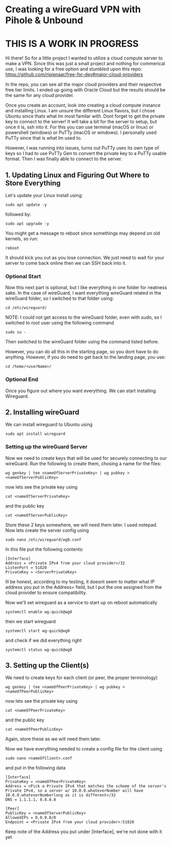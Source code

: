 # Creating a wireGuard VPN with Pihole & Unbound
# THIS IS A WORK IN PROGRESS
Hi there! So for a little project I wanted to utilize a cloud compute server to make a VPN. 
Since this was just a small project and nothing for commerical use, I was looking for a free option and stumbled upon this repo:
https://github.com/ripienaar/free-for-dev#major-cloud-providers

In the repo, you can see all the major cloud providers and their respective free tier limits. I ended up going with Oracle Cloud but the results should be the same for any cloud provider.

Once you create an account, look into creating a cloud compute instance and installing Linux. I am unsure the different Linux flavors, but I chose Ubuntu since thats what Im most familar with. Dont forget to get the private key to connect to the server! It will take a bit for the server to setup, but once it is, ssh into it. For this you can use terminal (macOS or linux) or powershell (windows) or PuTTy (macOS or windows). I personally used PuTTy since that is what Im used to.

However, I was running into issues, turns out PuTTy uses its own type of keys so I had to use PuTTy Gen to convert the private key to a PuTTy usable format.
Then I was finally able to connect to the server.


## 1. Updating Linux and Figuring Out Where to Store Everything  
Let's update your Linux install using: 
```
sudo apt update -y
```
followed by: 
```
sudo apt upgrade -y
```

You might get a message to reboot since somethings may depend on old kernels, so run: 
```
reboot
```

It should kick you out as you lose connection. We just need to wait for your server to come back online then we can SSH back into it.
### Optional Start
Now this next part is optional, but I like everything in one folder for neatness sake. In the case of wireGuard, I want everything wireGuard related in the wireGuard folder, so I switched to that folder using: 
```
cd /etc/wireguard/
```
NOTE: I could not get access to the wireGuard folder, even with sudo, so I switched to root user using the following command
```
sudo su -
```
Then switched to the wireGuard folder using the command listed before.

However, you can do all this in the starting page, so you dont have to do anything. However, if you do need to get back to the landing page, you use:
```
cd /home/<userName>/
```

### Optional End

Once you figure out where you want everything. We can start installing Wireguard.

## 2. Installing wireGuard
We can install wireguard to Ubuntu using 
```
sudo apt install wireguard
```

### Setting up the wireGuard Server
Now we need to create keys that will be used for securely connecting to our wireGuard. Run the following to create them, chosing a name for the files:
```
wg genkey | tee <nameOfServerPrivateKey> | wg pubkey > <nameOfServerPublicKey>
```

now lets see the private key using
```
cat <nameOfServerPrivateKey>
```
and the public key
```
cat <nameOfServerPublicKey>
```

Store these 2 keys somewhere, we will need them later. I used notepad.
Now lets create the server config using
```
sudo nano /etc/wireguard/wg0.conf
```

In this file put the following contents:
```
[Interface]
Address = <Private IPv4 from your cloud provider>/32
ListenPort = 51820
PrivateKey = <ServerPrivateKey>
```
Ill be honest, according to my testing, it doesnt seem to matter what IP address you put in the Address= field, but I put the one assigned from the cloud provider to ensure compatibility. 

Now we'll set wireguard as a service to start up on reboot automatically
```
systemctl enable wg-quick@wg0
```
then we start wireguard
```
systemctl start wg-quick@wg0
```
and check if we did everything right
```
systemctl status wg-quick@wg0
```

## 3. Setting up the Client(s)
We need to create keys for each client (or peer, the proper terminology)
```
wg genkey | tee <nameOfPeerPrivateKey> | wg pubkey > <nameOfPeerPublicKey>
```

now lets see the private key using
```
cat <nameOfPeerPrivateKey>
```
and the public key
```
cat <nameOfPeerPublicKey>
```
Again, store these as we will need them later. 

Now we have everything needed to create a config file for the client using
```
sudo nano <nameOfClient>.conf
```
and put in the following data
```
[Interface]
PrivateKey = <nameOfPeerPrivateKey>                                          
Address = <Pick a Private IPv4 that matches the scheme of the server's Private IPv4, so a server w/ 10.0.0.whateverNumber will have 10.0.0.whateverNumberlong as it is different>/32
DNS = 1.1.1.1, 8.8.8.8

[Peer]
PublicKey = <nameOfServerPublicKey> 
AllowedIPs = 0.0.0.0/0
Endpoint = <Private IPv4 from your cloud provider>:51820
```
Keep note of the Address you put under [Interface], we're not done with it yet
